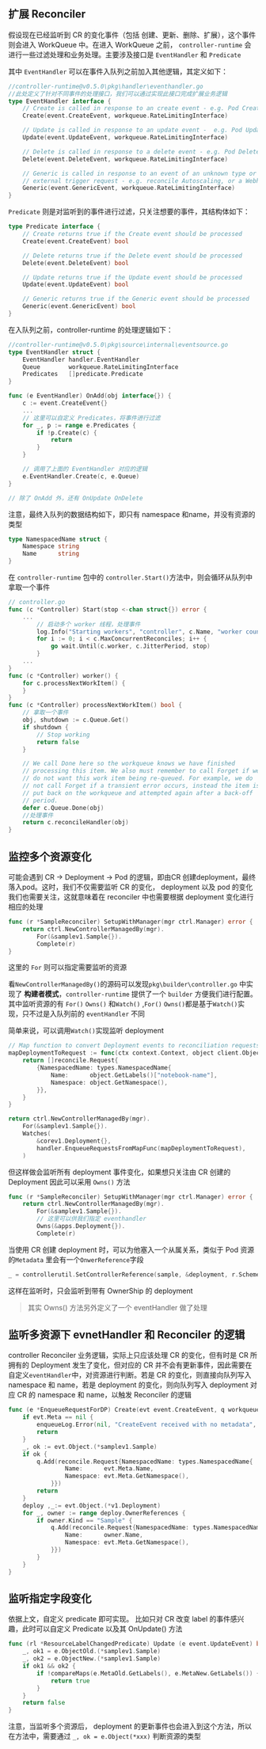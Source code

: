 ## 扩展 Reconciler

假设现在已经监听到 CR 的变化事件（包括 创建、更新、删除、扩展），这个事件则会进入 WorkQueue 中。在进入 WorkQueue 之前， `controller-runtime` 会进行一些过滤处理和业务处理。主要涉及接口是 `EventHandler` 和 `Predicate`

其中 `EventHandler` 可以在事件入队列之前加入其他逻辑，其定义如下：

```go
//controller-runtime@v0.5.0\pkg\handler\eventhandler.go
//此处定义了针对不同事件的处理接口，我们可以通过实现此接口完成扩展业务逻辑
type EventHandler interface {
	// Create is called in response to an create event - e.g. Pod Creation.
	Create(event.CreateEvent, workqueue.RateLimitingInterface)

	// Update is called in response to an update event -  e.g. Pod Updated.
	Update(event.UpdateEvent, workqueue.RateLimitingInterface)

	// Delete is called in response to a delete event - e.g. Pod Deleted.
	Delete(event.DeleteEvent, workqueue.RateLimitingInterface)

	// Generic is called in response to an event of an unknown type or a synthetic event triggered as a cron or
	// external trigger request - e.g. reconcile Autoscaling, or a Webhook.
	Generic(event.GenericEvent, workqueue.RateLimitingInterface)
}
```

`Predicate` 则是对监听到的事件进行过滤，只关注想要的事件，其结构体如下：

```go
type Predicate interface {
	// Create returns true if the Create event should be processed
	Create(event.CreateEvent) bool

	// Delete returns true if the Delete event should be processed
	Delete(event.DeleteEvent) bool

	// Update returns true if the Update event should be processed
	Update(event.UpdateEvent) bool

	// Generic returns true if the Generic event should be processed
	Generic(event.GenericEvent) bool
}
```

在入队列之前，controller-runtime 的处理逻辑如下：

```go
//controller-runtime@v0.5.0\pkg\source\internal\eventsource.go
type EventHandler struct {
	EventHandler handler.EventHandler
	Queue        workqueue.RateLimitingInterface
	Predicates   []predicate.Predicate
}

func (e EventHandler) OnAdd(obj interface{}) {
	c := event.CreateEvent{}
	...
	// 这里可以自定义 Predicates，将事件进行过滤
	for _, p := range e.Predicates {
		if !p.Create(c) {
			return
		}
	}

	// 调用了上面的 EventHandler 对应的逻辑
	e.EventHandler.Create(c, e.Queue)
}

// 除了 OnAdd 外，还有 OnUpdate OnDelete
```

注意，最终入队列的数据结构如下，即只有 namespace 和name，并没有资源的类型

```go
type NamespacedName struct {
	Namespace string
	Name      string
}
```

在 `controller-runtime` 包中的 `controller.Start()`方法中，则会循环从队列中拿取一个事件

```go
// controller.go
func (c *Controller) Start(stop <-chan struct{}) error {
    ...
        // 启动多个 worker 线程，处理事件
        log.Info("Starting workers", "controller", c.Name, "worker count", c.MaxConcurrentReconciles)
		for i := 0; i < c.MaxConcurrentReconciles; i++ {
			go wait.Until(c.worker, c.JitterPeriod, stop)
		}
    ...
}
func (c *Controller) worker() {
	for c.processNextWorkItem() {
	}
}
func (c *Controller) processNextWorkItem() bool {
    // 拿取一个事件
    obj, shutdown := c.Queue.Get()
	if shutdown {
		// Stop working
		return false
	}

	// We call Done here so the workqueue knows we have finished
	// processing this item. We also must remember to call Forget if we
	// do not want this work item being re-queued. For example, we do
	// not call Forget if a transient error occurs, instead the item is
	// put back on the workqueue and attempted again after a back-off
	// period.
	defer c.Queue.Done(obj)
    //处理事件
	return c.reconcileHandler(obj)
}
```

## 监控多个资源变化

可能会遇到 CR -> Deployment -> Pod 的逻辑，即由CR 创建deployment，最终落入pod。这时，我们不仅需要监听 CR 的变化， deployment 以及 pod 的变化我们也需要关注，这就意味着在 reconciler 中也需要根据 deployment 变化进行相应的处理

```go
func (r *SampleReconciler) SetupWithManager(mgr ctrl.Manager) error {
    return ctrl.NewControllerManagedBy(mgr).
        For(&samplev1.Sample{}).
        Complete(r)
}
```

这里的 `For` 则可以指定需要监听的资源

看`NewControllerManagedBy()`的源码可以发现`pkg\builder\controller.go` 中实现了 **构建者模式**，`controller-runtime` 提供了一个 `builder` 方便我们进行配置。其中监听资源的有 `For()` `Owns()` 和`Watch()` ,`For()` `Owns()`都是基于`Watch()`实现，只不过是入队列前的 `eventHandler` 不同

简单来说，可以调用`Watch()`实现监听 deployment

```go
// Map function to convert Deployment events to reconciliation requests
mapDeploymentToRequest := func(ctx context.Context, object client.Object) []reconcile.Request {
	return []reconcile.Request{
		{NamespacedName: types.NamespacedName{
			Name:      object.GetLabels()["notebook-name"],
			Namespace: object.GetNamespace(),
		}},
	}
}

return ctrl.NewControllerManagedBy(mgr).
	For(&samplev1.Sample{}).
	Watches(
		&corev1.Deployment{},
		handler.EnqueueRequestsFromMapFunc(mapDeploymentToRequest),
	)

```

但这样做会监听所有 deployment 事件变化，如果想只关注由 CR 创建的 Deployment 因此可以采用 `Owns()` 方法

```go
func (r *SampleReconciler) SetupWithManager(mgr ctrl.Manager) error {
    return ctrl.NewControllerManagedBy(mgr).
		For(&samplev1.Sample{}).
		// 这里可以供我们指定 eventhandler
		Owns(&apps.Deployment{}).
        Complete(r)
```

当使用 CR 创建 deployment 时，可以为他塞入一个从属关系，类似于 Pod 资源的`Metadata` 里会有一个`OnwerReference`字段

```go
_ = controllerutil.SetControllerReference(sample, &deployment, r.Scheme)
```

这样在监听时，只会监听到带有 OwnerShip 的 deployment

> 其实 Owns() 方法另外定义了一个 eventHandler 做了处理

## 监听多资源下 evnetHandler 和 Reconciler 的逻辑

controller Reconciler 业务逻辑，实际上只应该处理 CR 的变化，但有时是 CR 所拥有的 Deployment 发生了变化，但对应的 CR 并不会有更新事件，因此需要在自定义`eventHandler`中，对资源进行判断。若是 CR 的变化，则直接向队列写入 namespace 和 name，若是 deployment 的变化，则向队列写入 deployment 对应 CR 的 namespace 和 name，以触发 Reconciler 的逻辑

```go
func (e *EnqueueRequestForDP) Create(evt event.CreateEvent, q workqueue.RateLimitingInterface) {
	if evt.Meta == nil {
		enqueueLog.Error(nil, "CreateEvent received with no metadata", "event", evt)
		return
	}
	_, ok := evt.Object.(*samplev1.Sample)
	if ok {
		q.Add(reconcile.Request{NamespacedName: types.NamespacedName{
				Name:      evt.Meta.Name,
				Namespace: evt.Meta.GetNamespace(),
			}})
		return
	}
	deploy ,_:= evt.Object.(*v1.Deployment)
	for _, owner := range deploy.OwnerReferences {
		if owner.Kind == "Sample" {
			q.Add(reconcile.Request{NamespacedName: types.NamespacedName{
				Name:      owner.Name,
				Namespace: evt.Meta.GetNamespace(),
			}})
		}
	}
}
```

## 监听指定字段变化

依据上文，自定义 predicate 即可实现。 比如只对 CR 改变 label 的事件感兴趣，此时可以自定义 Predicate 以及其 OnUpdate() 方法

```go
func (rl *ResourceLabelChangedPredicate) Update (e event.UpdateEvent) bool{
    _, ok1 = e.ObjectOld.(*samplev1.Sample)
    _, ok2 = e.ObjectNew.(*samplev1.Sample)
    if ok1 && ok2 {
        if !compareMaps(e.MetaOld.GetLabels(), e.MetaNew.GetLabels()) {
            return true
        }
    }
    return false
}

```

注意，当监听多个资源后， deployment 的更新事件也会进入到这个方法，所以在方法中，需要通过 `_, ok = e.Object(*xxx)` 判断资源的类型